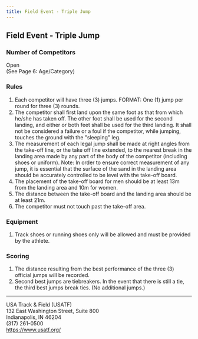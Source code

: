 ```yaml
---
title: Field Event - Triple Jump
---
```


## Field Event - Triple Jump

### Number of Competitors

Open \
(See Page 6: Age/Category)

### Rules

1. Each competitor will have three (3) jumps. FORMAT: One (1) jump per round for three (3) rounds.
2. The competitor shall first land upon the same foot as that from which he/she has taken off. The other foot shall be used for the second landing, and either or both feet shall be used for the third landing. It shall not be considered a failure or a foul if the competitor, while jumping, touches the ground with the "sleeping" leg.
3. The measurement of each legal jump shall be made at right angles from the take-off line, or the take off line extended, to the nearest break in the landing area made by any part of the body of the competitor (including shoes or uniform).
Note: In order to ensure correct measurement of any jump, it is essential that the surface of the sand in the landing area should be accurately controlled to be level with the take-off board.
4. The placement of the take-off board for men should be at least 13m from the landing area and 10m for women.
5. The distance between the take-off board and the landing area should be at least 21m.
6. The competitor must not touch past the take-off area.

### Equipment

1. Track shoes or running shoes only will be allowed and must be provided by the athlete.

### Scoring

1. The distance resulting from the best performance of the three (3) official jumps will be recorded.
2. Second best jumps are tiebreakers. In the event that there is still a tie, the third best jumps break ties. (No additional jumps.)

---

USA Track & Field (USATF) \
132 East Washington Street, Suite 800 \
Indianapolis, IN 46204 \
(317) 261-0500 \
<https://www.usatf.org/>
